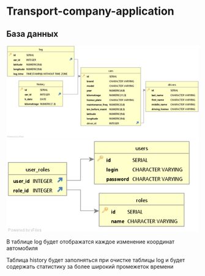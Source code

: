# Transport-company-application
## База данных
![](https://github.com/NovozhilovAY/Pictures-and-Gifs-for-readme/blob/main/Transport%20company%20application/схема1.PNG)
![](https://github.com/NovozhilovAY/Pictures-and-Gifs-for-readme/blob/main/Transport%20company%20application/Схема2.PNG)


В таблице log будет отображатся каждое изменение координат автомобиля


Таблица history будет заполняться при очистке таблицы log и будет содержать статистику за более широкий промежеток времени
